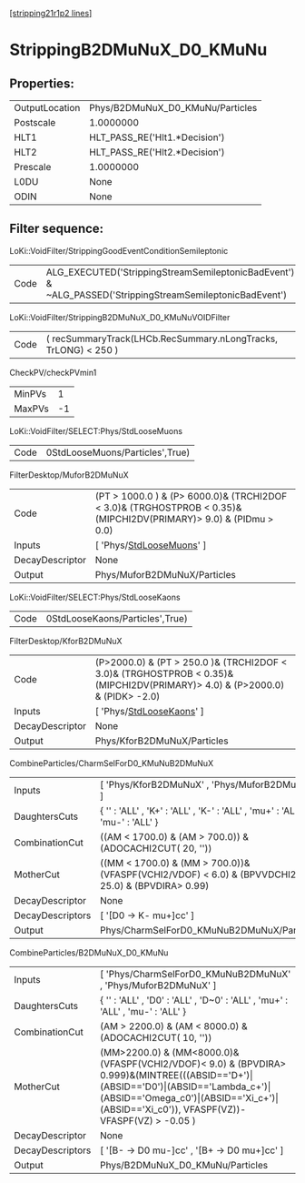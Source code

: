 [[stripping21r1p2 lines]](./stripping21r1p2-index)

# StrippingB2DMuNuX_D0_KMuNu

## Properties:

|                |                                  |
|----------------|----------------------------------|
| OutputLocation | Phys/B2DMuNuX_D0_KMuNu/Particles |
| Postscale      | 1.0000000                        |
| HLT1           | HLT_PASS_RE('Hlt1.\*Decision')   |
| HLT2           | HLT_PASS_RE('Hlt2.\*Decision')   |
| Prescale       | 1.0000000                        |
| L0DU           | None                             |
| ODIN           | None                             |

## Filter sequence:

LoKi::VoidFilter/StrippingGoodEventConditionSemileptonic

|      |                                                                                                          |
|------|----------------------------------------------------------------------------------------------------------|
| Code | ALG_EXECUTED('StrippingStreamSemileptonicBadEvent') & ~ALG_PASSED('StrippingStreamSemileptonicBadEvent') |

LoKi::VoidFilter/StrippingB2DMuNuX_D0_KMuNuVOIDFilter

|      |                                                                 |
|------|-----------------------------------------------------------------|
| Code | ( recSummaryTrack(LHCb.RecSummary.nLongTracks, TrLONG) \< 250 ) |

CheckPV/checkPVmin1

|        |     |
|--------|-----|
| MinPVs | 1   |
| MaxPVs | -1  |

LoKi::VoidFilter/SELECT:Phys/StdLooseMuons

|      |                                 |
|------|---------------------------------|
| Code | 0StdLooseMuons/Particles',True) |

FilterDesktop/MuforB2DMuNuX

|                 |                                                                                                                        |
|-----------------|------------------------------------------------------------------------------------------------------------------------|
| Code            | (PT \> 1000.0 ) & (P\> 6000.0)& (TRCHI2DOF \< 3.0)& (TRGHOSTPROB \< 0.35)& (MIPCHI2DV(PRIMARY)\> 9.0) & (PIDmu \> 0.0) |
| Inputs          | [ 'Phys/[StdLooseMuons](./stripping21r1p2-commonparticles-stdloosemuons)' ]                                          |
| DecayDescriptor | None                                                                                                                   |
| Output          | Phys/MuforB2DMuNuX/Particles                                                                                           |

LoKi::VoidFilter/SELECT:Phys/StdLooseKaons

|      |                                 |
|------|---------------------------------|
| Code | 0StdLooseKaons/Particles',True) |

FilterDesktop/KforB2DMuNuX

|                 |                                                                                                                                   |
|-----------------|-----------------------------------------------------------------------------------------------------------------------------------|
| Code            | (P\>2000.0) & (PT \> 250.0 )& (TRCHI2DOF \< 3.0)& (TRGHOSTPROB \< 0.35)& (MIPCHI2DV(PRIMARY)\> 4.0) & (P\>2000.0) & (PIDK\> -2.0) |
| Inputs          | [ 'Phys/[StdLooseKaons](./stripping21r1p2-commonparticles-stdloosekaons)' ]                                                     |
| DecayDescriptor | None                                                                                                                              |
| Output          | Phys/KforB2DMuNuX/Particles                                                                                                       |

CombineParticles/CharmSelForD0_KMuNuB2DMuNuX

|                  |                                                                                                        |
|------------------|--------------------------------------------------------------------------------------------------------|
| Inputs           | [ 'Phys/KforB2DMuNuX' , 'Phys/MuforB2DMuNuX' ]                                                       |
| DaughtersCuts    | { '' : 'ALL' , 'K+' : 'ALL' , 'K-' : 'ALL' , 'mu+' : 'ALL' , 'mu-' : 'ALL' }                           |
| CombinationCut   | ((AM \< 1700.0) & (AM \> 700.0)) & (ADOCACHI2CUT( 20, ''))                                             |
| MotherCut        | ((MM \< 1700.0) & (MM \> 700.0))& (VFASPF(VCHI2/VDOF) \< 6.0) & (BPVVDCHI2 \> 25.0) & (BPVDIRA\> 0.99) |
| DecayDescriptor  | None                                                                                                   |
| DecayDescriptors | [ '[D0 -\> K- mu+]cc' ]                                                                            |
| Output           | Phys/CharmSelForD0_KMuNuB2DMuNuX/Particles                                                             |

CombineParticles/B2DMuNuX_D0_KMuNu

|                  |                                                                                                                                                                                                                                      |
|------------------|--------------------------------------------------------------------------------------------------------------------------------------------------------------------------------------------------------------------------------------|
| Inputs           | [ 'Phys/CharmSelForD0_KMuNuB2DMuNuX' , 'Phys/MuforB2DMuNuX' ]                                                                                                                                                                      |
| DaughtersCuts    | { '' : 'ALL' , 'D0' : 'ALL' , 'D~0' : 'ALL' , 'mu+' : 'ALL' , 'mu-' : 'ALL' }                                                                                                                                                        |
| CombinationCut   | (AM \> 2200.0) & (AM \< 8000.0) & (ADOCACHI2CUT( 10, ''))                                                                                                                                                                            |
| MotherCut        | (MM\>2200.0) & (MM\<8000.0)&(VFASPF(VCHI2/VDOF)\< 9.0) & (BPVDIRA\> 0.999)&(MINTREE(((ABSID=='D+')\|(ABSID=='D0')\|(ABSID=='Lambda_c+')\|(ABSID=='Omega_c0')\|(ABSID=='Xi_c+')\|(ABSID=='Xi_c0')), VFASPF(VZ))-VFASPF(VZ) \> -0.05 ) |
| DecayDescriptor  | None                                                                                                                                                                                                                                 |
| DecayDescriptors | [ '[B- -\> D0 mu-]cc' , '[B+ -\> D0 mu+]cc' ]                                                                                                                                                                                  |
| Output           | Phys/B2DMuNuX_D0_KMuNu/Particles                                                                                                                                                                                                     |
